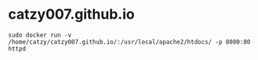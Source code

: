 # catzy007.github.io
```
sudo docker run -v /home/catzy/catzy007.github.io/:/usr/local/apache2/htdocs/ -p 8080:80 httpd
```
